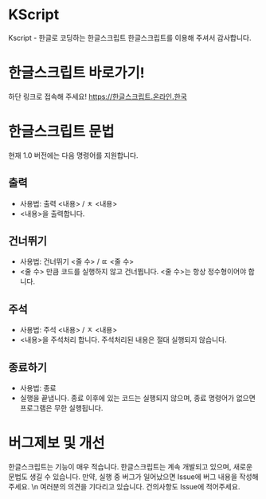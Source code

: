 # KScript
Kscript - 한글로 코딩하는 한글스크립트
한글스크립트를 이용해 주셔서 감사합니다.

한글스크립트 바로가기!
=============
하단 링크로 접속해 주세요!
https://한글스크립트.온라인.한국

한글스크립트 문법
=============
현재 1.0 버전에는 다음 명령어를 지원합니다.

출력
-------------
* 사용법: 출력 <내용> / ㅊ <내용>
* <내용>을 출력합니다.

건너뛰기
-------------
* 사용법: 건너뛰기 <줄 수> / ㄸ <줄 수>
* <줄 수> 만큼 코드를 실행하지 않고 건너뜁니다. <줄 수>는 항상 정수형이어야 합니다.

주석
-------------
* 사용법: 주석 <내용> / ㅈ <내용>
* <내용>을 주석처리 합니다. 주석처리된 내용은 절대 실행되지 않습니다.

종료하기
-------------
* 사용법: 종료
* 실행을 끝냅니다. 종료 이후에 있는 코드는 실행되지 않으며, 종료 명령어가 없으면 프로그램은 무한 실행됩니다.

버그제보 및 개선
=============
한글스크립트는 기능이 매우 적습니다. 한글스크립트는 계속 개발되고 있으며, 새로운 문법도 생길 수 있습니다. 만약, 실행 중 버그가 일어났으면 Issue에 버그 내용을 작성해 주세요. \n
여러분의 의견을 기다리고 있습니다. 건의사항도 Issue에 적어주세요.
